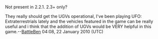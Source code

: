 Not present in 2.2.1. 2.3+ only?

They really should get the UGVs operational, I've been playing UFO:
Extraterrestrials lately and the vehicles featured in the game can be
really useful and i think that the addition of UGVs would be VERY
helpful in this game.--[BattleBen](User:BattleBen "wikilink") 04:08, 22
January 2010 (UTC)